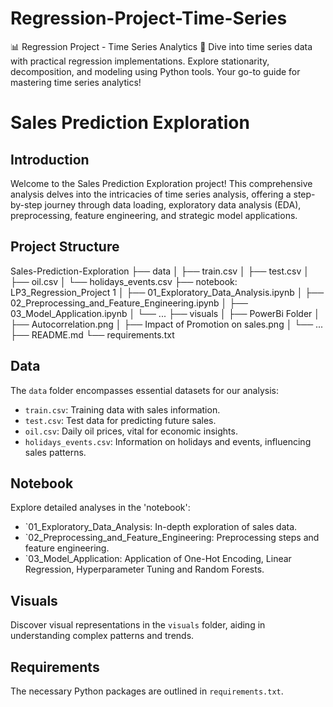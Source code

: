 # Regression-Project-Time-Series
📊 Regression Project - Time Series Analytics 🚀  Dive into time series data with practical regression implementations. Explore stationarity, decomposition, and modeling using Python tools. Your go-to guide for mastering time series analytics!

# Sales Prediction Exploration

## Introduction

Welcome to the Sales Prediction Exploration project! This comprehensive analysis delves into the intricacies of time series analysis, offering a step-by-step journey through data loading, exploratory data analysis (EDA), preprocessing, feature engineering, and strategic model applications.

## Project Structure

Sales-Prediction-Exploration
├── data
│ ├── train.csv
│ ├── test.csv
│ ├── oil.csv
│ └── holidays_events.csv
├── notebook: LP3_Regression_Project 1
│ ├── 01_Exploratory_Data_Analysis.ipynb
│ ├── 02_Preprocessing_and_Feature_Engineering.ipynb
│ ├── 03_Model_Application.ipynb
│ └── ...
├── visuals
│ ├── PowerBi Folder
│ ├── Autocorrelation.png
│ ├── Impact of Promotion on sales.png
│ └── ...
├── README.md
└── requirements.txt

## Data

The `data` folder encompasses essential datasets for our analysis:
- `train.csv`: Training data with sales information.
- `test.csv`: Test data for predicting future sales.
- `oil.csv`: Daily oil prices, vital for economic insights.
- `holidays_events.csv`: Information on holidays and events, influencing sales patterns.

## Notebook

Explore detailed analyses in the 'notebook':
- `01_Exploratory_Data_Analysis: In-depth exploration of sales data.
- `02_Preprocessing_and_Feature_Engineering: Preprocessing steps and feature engineering.
- `03_Model_Application: Application of One-Hot Encoding, Linear Regression, Hyperparameter Tuning and Random Forests.

## Visuals

Discover visual representations in the `visuals` folder, aiding in understanding complex patterns and trends.

## Requirements

The necessary Python packages are outlined in `requirements.txt`.
